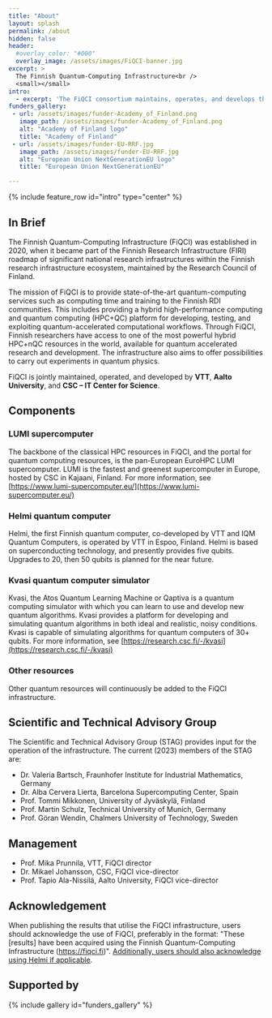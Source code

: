 ```yaml
---
title: "About"
layout: splash
permalink: /about
hidden: false
header:
  #overlay_color: "#000"
  overlay_image: /assets/images/FiQCI-banner.jpg
excerpt: >
  The Finnish Quantum-Computing Infrastructure<br />
  <small></small>
intro: 
  - excerpt: 'The FiQCI consortium maintains, operates, and develops the infrastructure'
funders_gallery:
 - url: /assets/images/funder-Academy_of_Finland.png
   image_path: /assets/images/funder-Academy_of_Finland.png
   alt: "Academy of Finland logo"
   title: "Academy of Finland"
 - url: /assets/images/funder-EU-RRF.jpg
   image_path: /assets/images/funder-EU-RRF.jpg
   alt: "European Union NextGenerationEU logo"
   title: "European Union NextGenerationEU"

---
```


{% include feature_row id="intro" type="center" %}

## In Brief

The Finnish Quantum-Computing Infrastructure (FiQCI) was established in 2020, when it became part of the Finnish Research Infrastructure (FIRI) roadmap of significant national research infrastructures within the Finnish research infrastructure ecosystem, maintained by the Research Council of Finland.

The mission of FiQCI is to provide state-of-the-art quantum-computing services such as computing time and training to the Finnish RDI communities. This includes providing a hybrid high-performance computing and quantum computing (HPC+QC) platform for developing, testing, and exploiting quantum-accelerated computational workflows. Through FiQCI, Finnish researchers have access to one of the most powerful hybrid HPC+nQC resources in the world, available for quantum accelerated research and development. The infrastructure also aims to offer possibilities to carry out experiments in quantum physics.

FiQCI is jointly maintained, operated, and developed by **VTT**, **Aalto University**, and **CSC – IT Center for Science**.

## Components

### LUMI supercomputer

The backbone of the classical HPC resources in FiQCI, and the portal for quantum computing resources, is the pan-European EuroHPC LUMI supercomputer. LUMI is the fastest and greenest supercomputer in Europe, hosted by CSC in Kajaani, Finland. For more information, see [https://www.lumi-supercomputer.eu/](https://www.lumi-supercomputer.eu/)

### Helmi quantum computer

Helmi, the first Finnish quantum computer, co-developed by VTT and IQM Quantum Computers, is operated by VTT in Espoo, Finland. Helmi is based on superconducting technology, and presently provides five qubits. Upgrades to 20, then 50 qubits is planned for the near future.

### Kvasi quantum computer simulator

Kvasi, the Atos Quantum Learning Machine or Qaptiva is a quantum computing simulator with which you can learn to use and develop new quantum algorithms. Kvasi provides a platform for developing and simulating quantum algorithms in both ideal and realistic, noisy conditions. Kvasi is capable of simulating algorithms for quantum computers of 30+ qubits. For more information, see [https://research.csc.fi/-/kvasi](https://research.csc.fi/-/kvasi)

### Other resources

Other quantum resources will continuously be added to the FiQCI infrastructure.

## Scientific and Technical Advisory Group 

The Scientific and Technical Advisory Group (STAG) provides input for the operation of the infrastructure. The current (2023) members of the STAG are:

* Dr. Valeria Bartsch, Fraunhofer Institute for Industrial Mathematics, Germany
* Dr. Alba Cervera Lierta, Barcelona Supercomputing Center, Spain
* Prof. Tommi Mikkonen, University of Jyväskylä, Finland
* Prof. Martin Schulz, Technical University of Munich, Germany
* Prof. Göran Wendin, Chalmers University of Technology, Sweden

## Management

* Prof. Mika Prunnila, VTT, FiQCI director
* Dr. Mikael Johansson, CSC, FiQCI vice-director
* Prof. Tapio Ala-Nissilä, Aalto University, FiQCI vice-director

## Acknowledgement

When publishing the results that utilise the FiQCI infrastructure, users should acknowledge the use of FiQCI, preferably in the format: "These [results] have been acquired using the Finnish Quantum-Computing Infrastructure (https://fiqci.fi)". [Additionally, users should also acknowledge using Helmi if applicable](./posts/2022-11-01-Helmi-pilot.md#acknowledgement). 

## Supported by

{% include gallery id="funders_gallery" %}


